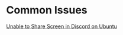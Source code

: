 # Common Issues

[Unable to Share Screen in Discord on Ubuntu](https://github.com/devops-in-wonderland/share-screen-discord-ubuntu/blob/main/UnableShareScreen.md)

